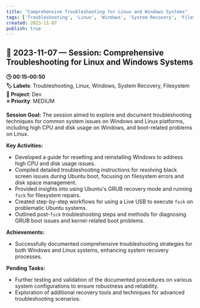 ```yaml
---
title: "Comprehensive Troubleshooting for Linux and Windows Systems"
tags: ['Troubleshooting', 'Linux', 'Windows', 'System Recovery', 'Filesystem']
created: 2023-11-07
publish: true
---
```


## 📅 2023-11-07 — Session: Comprehensive Troubleshooting for Linux and Windows Systems

**🕒 00:15–00:50**  
**🏷️ Labels**: Troubleshooting, Linux, Windows, System Recovery, Filesystem  
**📂 Project**: Dev  
**⭐ Priority**: MEDIUM  


**Session Goal:**
The session aimed to explore and document troubleshooting techniques for common system issues on Windows and Linux platforms, including high CPU and disk usage on Windows, and boot-related problems on Linux.

**Key Activities:**
- Developed a guide for resetting and reinstalling Windows to address high CPU and disk usage issues.
- Compiled detailed troubleshooting instructions for resolving black screen issues during Ubuntu boot, focusing on filesystem errors and disk space management.
- Provided insights into using Ubuntu's GRUB recovery mode and running `fsck` for filesystem repairs.
- Created step-by-step workflows for using a Live USB to execute `fsck` on problematic Ubuntu systems.
- Outlined post-`fsck` troubleshooting steps and methods for diagnosing GRUB boot issues and kernel-related boot problems.

**Achievements:**
- Successfully documented comprehensive troubleshooting strategies for both Windows and Linux systems, enhancing system recovery processes.

**Pending Tasks:**
- Further testing and validation of the documented procedures on various system configurations to ensure robustness and reliability.
- Exploration of additional recovery tools and techniques for advanced troubleshooting scenarios.
